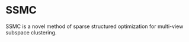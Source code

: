 # SSMC

 SSMC is a novel method of sparse structured optimization for multi-view subspace clustering.
